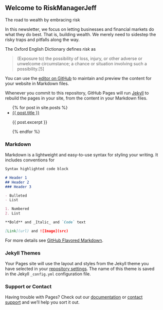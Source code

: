 ## Welcome to RiskManagerJeff

The road to wealth by embracing risk

In this newsletter, we focus on letting businesses and financial markets do what they do best.  That is, building wealth.  We merely need to sidestep the risky traps and pitfalls along the way.

The Oxford English Dictionary defines *risk* as  

> (Exposure to) the possibility of loss, injury, or other adverse or unwelcome circumstance; a chance or situation involving such a possibility.[5]



You can use the [editor on GitHub](https://github.com/riskmanagerjeff/newsletter/edit/gh-pages/index.md) to maintain and preview the content for your website in Markdown files.

Whenever you commit to this repository, GitHub Pages will run [Jekyll](https://jekyllrb.com/) to rebuild the pages in your site, from the content in your Markdown files.


 <ul>
  {% for post in site.posts %}
    <li>
      <a href="/newsletter{{ post.permalink }}">{{ post.title }}</a>
      <p>{{ post.excerpt }}</p>
    </li>
  {% endfor %}
 </ul>
      
      
### Markdown

Markdown is a lightweight and easy-to-use syntax for styling your writing. It includes conventions for

```markdown
Syntax highlighted code block

# Header 1
## Header 2
### Header 3

- Bulleted
- List

1. Numbered
2. List

**Bold** and _Italic_ and `Code` text

[Link](url) and ![Image](src)
```

For more details see [GitHub Flavored Markdown](https://guides.github.com/features/mastering-markdown/).

### Jekyll Themes

Your Pages site will use the layout and styles from the Jekyll theme you have selected in your [repository settings](https://github.com/riskmanagerjeff/newsletter/settings). The name of this theme is saved in the Jekyll `_config.yml` configuration file.

### Support or Contact

Having trouble with Pages? Check out our [documentation](https://docs.github.com/categories/github-pages-basics/) or [contact support](https://github.com/contact) and we’ll help you sort it out.
